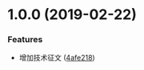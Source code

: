 # 1.0.0 (2019-02-22)


### Features

* 增加技术征文 ([4afe218](https://github.com/fairyly/mybooks/commit/4afe218))



